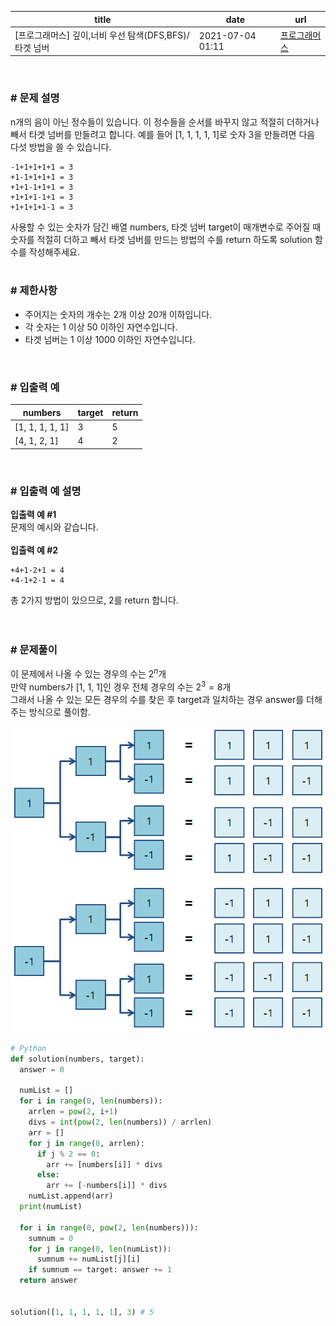 |title|date|url|
|---|---|---|
|[프로그래머스] 깊이,너비 우선 탐색(DFS,BFS)/타겟 넘버|2021-07-04 01:11|[프로그래머스](https://school.programmers.co.kr/learn/courses/30/lessons/43165)|

<br>

### # 문제 설명
n개의 음이 아닌 정수들이 있습니다. 이 정수들을 순서를 바꾸지 않고 적절히 더하거나 빼서 타겟 넘버를 만들려고 합니다. 예를 들어 [1, 1, 1, 1, 1]로 숫자 3을 만들려면 다음 다섯 방법을 쓸 수 있습니다.<br>
```
-1+1+1+1+1 = 3
+1-1+1+1+1 = 3
+1+1-1+1+1 = 3
+1+1+1-1+1 = 3
+1+1+1+1-1 = 3
```
사용할 수 있는 숫자가 담긴 배열 numbers, 타겟 넘버 target이 매개변수로 주어질 때 숫자를 적절히 더하고 빼서 타겟 넘버를 만드는 방법의 수를 return 하도록 solution 함수를 작성해주세요.<br>
<br>

### # 제한사항
- 주어지는 숫자의 개수는 2개 이상 20개 이하입니다.
- 각 숫자는 1 이상 50 이하인 자연수입니다.
- 타겟 넘버는 1 이상 1000 이하인 자연수입니다.

<br>

### # 입출력 예

| numbers | target | return |
| --- | --- | --- |
| \[1, 1, 1, 1, 1\] | 3 | 5 |
| \[4, 1, 2, 1\] | 4 | 2 |

<br>

### # 입출력 예 설명
**입출력 예 #1**<br>
문제의 예시와 같습니다.<br>
<br>
**입출력 예 #2**
```
+4+1-2+1 = 4
+4-1+2-1 = 4
```
총 2가지 방법이 있으므로, 2를 return 합니다.<br><br>
<br>

### # 문제풀이
이 문제에서 나올 수 있는 경우의 수는 $2^n$개<br>
만약 numbers가 [1, 1, 1]인 경우 전체 경우의 수는 $2^3=8$개<br>
그래서 나올 수 있는 모든 경우의 수를 찾은 후 target과 일치하는 경우 answer를 더해주는 방식으로 풀이함.

<p align="center"><img src="/imgs/programmers-target-number.png" alt="타겟넘버"></p>

```python
# Python
def solution(numbers, target):
  answer = 0
  
  numList = []
  for i in range(0, len(numbers)):
    arrlen = pow(2, i+1)
    divs = int(pow(2, len(numbers)) / arrlen)
    arr = []
    for j in range(0, arrlen):
      if j % 2 == 0:
        arr += [numbers[i]] * divs
      else:
        arr += [-numbers[i]] * divs
    numList.append(arr)
  print(numList)
  
  for i in range(0, pow(2, len(numbers))):
    sumnum = 0
    for j in range(0, len(numList)):
      sumnum += numList[j][i]
    if sumnum == target: answer += 1
  return answer
    
    
solution([1, 1, 1, 1, 1], 3) # 5
```